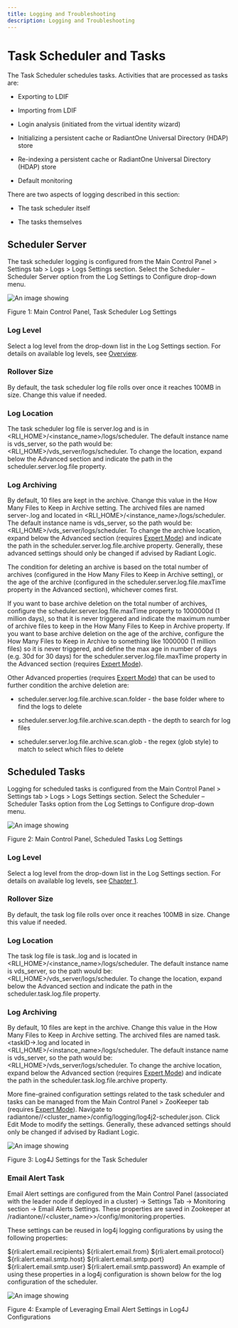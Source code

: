 ```yaml
---
title: Logging and Troubleshooting
description: Logging and Troubleshooting
---
```


# Task Scheduler and Tasks

The Task Scheduler schedules tasks. Activities that are processed as tasks are: 

-	Exporting to LDIF

-	Importing from LDIF

-	Login analysis (initiated from the virtual identity wizard)

-	Initializing a persistent cache or RadiantOne Universal Directory (HDAP) store

-	Re-indexing a persistent cache or RadiantOne Universal Directory (HDAP) store

-	Default monitoring

There are two aspects of logging described in this section: 

-	The task scheduler itself 

-	The tasks themselves

## Scheduler Server

The task scheduler logging is configured from the Main Control Panel > Settings tab > Logs > Logs Settings section. Select the Scheduler – Scheduler Server option from the Log Settings to Configure drop-down menu.

![An image showing ](Media/Image6.1.jpg)

Figure 1: Main Control Panel, Task Scheduler Log Settings

### Log Level

Select a log level from the drop-down list in the Log Settings section. For details on available log levels, see [Overview](01-overview).

### Rollover Size

By default, the task scheduler log file rolls over once it reaches 100MB in size. Change this value if needed.

### Log Location

The task scheduler log file is server.log and is in <RLI_HOME>/<instance_name>/logs/scheduler. The default instance name is vds_server, so the path would be: <RLI_HOME>/vds_server/logs/scheduler. To change the location, expand below the Advanced section and indicate the path in the scheduler.server.log.file property.

### Log Archiving

By default, 10 files are kept in the archive. Change this value in the How Many Files to Keep in Archive setting. The archived files are named server-<number>.log and located in <RLI_HOME>/<instance_name>/logs/scheduler. The default instance name is vds_server, so the path would be: <RLI_HOME>/vds_server/logs/scheduler. To change the archive location, expand below the Advanced section (requires [Expert Mode](01-overview#expert-mode)) and indicate the path in the scheduler.server.log.file.archive property. Generally, these advanced settings should only be changed if advised by Radiant Logic.

The condition for deleting an archive is based on the total number of archives (configured in the How Many Files to Keep in Archive setting), or the age of the archive (configured in the scheduler.server.log.file.maxTime property in the Advanced section), whichever comes first.

If you want to base archive deletion on the total number of archives, configure the scheduler.server.log.file.maxTime property to 1000000d (1 million days), so that it is never triggered and indicate the maximum number of archive files to keep in the How Many Files to Keep in Archive property. If you want to base archive deletion on the age of the archive, configure the How Many Files to Keep in Archive to something like 1000000 (1 million files) so it is never triggered, and define the max age in number of days (e.g. 30d for 30 days) for the scheduler.server.log.file.maxTime property in the Advanced section (requires [Expert Mode](01-overview#expert-mode)).

Other Advanced properties (requires [Expert Mode](01-overview#expert-mode)) that can be used to further condition the archive deletion are:

-	scheduler.server.log.file.archive.scan.folder - the base folder where to find the logs to delete

-	scheduler.server.log.file.archive.scan.depth - the depth to search for log files

-	scheduler.server.log.file.archive.scan.glob -  the regex (glob style) to match to select which files to delete

## Scheduled Tasks

Logging for scheduled tasks is configured from the Main Control Panel > Settings tab > Logs > Logs Settings section. Select the Scheduler – Scheduler Tasks option from the Log Settings to Configure drop-down menu.

![An image showing ](Media/Image6.2.jpg)

Figure 2: Main Control Panel, Scheduled Tasks Log Settings

### Log Level

Select a log level from the drop-down list in the Log Settings section. For details on available log levels, see [Chapter 1](01-overview).

### Rollover Size

By default, the task log file rolls over once it reaches 100MB in size. Change this value if needed.

### Log Location

The task log file is task.<taskID>.log and is located in <RLI_HOME>/<instance_name>/logs/scheduler. The default instance name is vds_server, so the path would be: <RLI_HOME>/vds_server/logs/scheduler. To change the location, expand below the Advanced section and indicate the path in the scheduler.task.log.file property.

### Log Archiving

By default, 10 files are kept in the archive. Change this value in the How Many Files to Keep in Archive setting. The archived files are named task.<taskID-<number>>.log and located in <RLI_HOME>/<instance_name>/logs/scheduler. The default instance name is vds_server, so the path would be: <RLI_HOME>/vds_server/logs/scheduler. To change the archive location, expand below the Advanced section (requires [Expert Mode](01-overview)) and indicate the path in the scheduler.task.log.file.archive property.

More fine-grained configuration settings related to the task scheduler and tasks can be managed from the Main Control Panel > ZooKeeper tab (requires [Expert Mode](01-overview)). Navigate to radiantone/<version>/<cluster_name>/config/logging/log4j2-scheduler.json. Click Edit Mode to modify the settings. Generally, these advanced settings should only be changed if advised by Radiant Logic.

![An image showing ](Media/Image6.3.jpg)

Figure 3: Log4J Settings for the Task Scheduler

### Email Alert Task

Email Alert settings are configured from the Main Control Panel (associated with the leader node if deployed in a cluster) -> Settings Tab -> Monitoring section -> Email Alerts Settings. These properties are saved in Zookeeper at /radiantone/<version>/<cluster_name>>/config/monitoring.properties.

These settings can be reused in log4j logging configurations by using the following properties:

${rli:alert.email.recipients}
${rli:alert.email.from}
${rli:alert.email.protocol}
${rli:alert.email.smtp.host}
${rli:alert.email.smtp.port}
${rli:alert.email.smtp.user}
${rli:alert.email.smtp.password}
An example of using these properties in a log4j configuration is shown below for the log configuration of the scheduler.

![An image showing ](Media/Image6.4.jpg)
 
Figure 4: Example of Leveraging Email Alert Settings in Log4J Configurations
